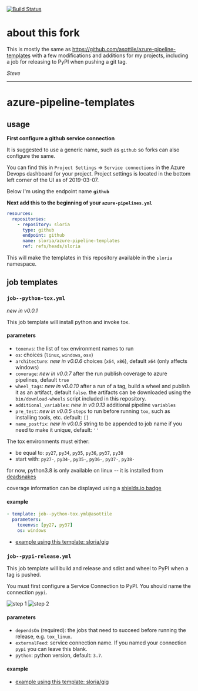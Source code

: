 [![Build Status](https://dev.azure.com/sloria1/sloria/_apis/build/status/sloria.azure-pipeline-templates?branchName=sloria)](https://dev.azure.com/sloria1/sloria/_build/latest?definitionId=4&branchName=sloria)

# about this fork

This is mostly the same as https://github.com/asottile/azure-pipeline-templates with a few modifications and additions
for my projects, including a job for releasing to PyPI when pushing a git tag.

_Steve_

---

# azure-pipeline-templates

## usage

**First configure a github service connection**

It is suggested to use a generic name, such as `github` so forks can also
configure the same.

You can find this in `Project Settings` => `Service connections` in the
Azure Devops dashboard for your project. Project settings is located in the
bottom left corner of the UI as of 2019-03-07.

Below I'm using the endpoint name **`github`**

**Next add this to the beginning of your `azure-pipelines.yml`**

```yaml
resources:
  repositories:
    - repository: sloria
      type: github
      endpoint: github
      name: sloria/azure-pipeline-templates
      ref: refs/heads/sloria
```

This will make the templates in this repository available in the `sloria`
namespace.

## job templates

### `job--python-tox.yml`

_new in v0.0.1_

This job template will install python and invoke tox.

#### parameters

- `toxenvs`: the list of `tox` environment names to run
- `os`: choices (`linux`, `windows`, `osx`)
- `architecture`: _new in v0.0.6_ choices (`x64`, `x86`), default `x64`
  (only affects windows)
- `coverage`: _new in v0.0.7_ after the run publish coverage to azure
  pipelines, default `true`
- `wheel_tags`: _new in v0.0.10_ after a run of a tag, build a wheel and
  publish it as an artifact, default `false`. the artifacts can be downloaded
  using the `bin/download-wheels` script included in this repository.
- `additional_variables`: _new in v0.0.13_ additional pipeline `variables`
- `pre_test`: _new in v0.0.5_ `steps` to run before running `tox`, such as
  installing tools, etc. default: `[]`
- `name_postfix`: _new in v0.0.5_ string to be appended to job name if you need
  to make it unique, default: `''`

The tox environments must either:

- be equal to: `py27`, `py34`, `py35`, `py36`, `py37`, `py38`
- start with: `py27-`, `py34-`, `py35-`, `py36-`, `py37-`, `py38-`

for now, python3.8 is only available on linux -- it is installed from
[deadsnakes](https://github.com/deadsnakes)

coverage information can be displayed using a
[shields.io badge](https://shields.io/category/coverage)

#### example

```yaml
- template: job--python-tox.yml@asottile
  parameters:
    toxenvs: [py27, py37]
    os: windows
```

- [example using this template: sloria/gig](https://github.com/sloria/gig/blob/master/azure-pipelines.yml)

### `job--pypi-release.yml`

This job template will build and release and sdist and wheel to PyPI when a tag is pushed.

You must first configure a Service Connection to PyPI. You should name the connection `pypi`.

![step 1](https://user-images.githubusercontent.com/2379650/60402222-ab9bff00-9b5a-11e9-8f18-0d678812e059.png)
![step 2](https://user-images.githubusercontent.com/2379650/60402512-c83a3600-9b5e-11e9-872a-d9687c577881.png)

#### parameters

- `dependsOn` (required): the jobs that need to succeed before running the release, e.g. `tox_linux`.
- `externalFeed`: service connection name. If you named your connection `pypi` you can leave this blank.
- `python`: python version, default: `3.7`.

#### example

- [example using this template: sloria/gig](https://github.com/sloria/gig/blob/master/azure-pipelines.yml)
